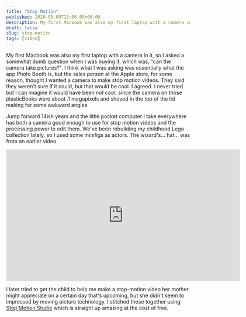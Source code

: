 ```yaml
---
title: "Stop Motion"
published: 2020-05-09T15:06:05+00:00
description: My first Macbook was also my first laptop with a camera in it, so I asked a somewhat dumb question when I was buying it, which was, "can the camera take pictures?".
draft: false
slug: stop-motion
tags: [video]
---
```


My first Macbook was also my first laptop with a camera in it, so I asked a somewhat dumb question when I was buying it, which was, "can the camera take pictures?". I think what I was asking was essentially what the app Photo Booth is, but the sales person at the Apple store, for some reason, thought I wanted a camera to make stop motion videos. They said they weren't sure if it could, but that would be cool. I agreed. I never tried but I can imagine it would have been _not cool_, since the camera on those plasticBooks were about .1 megapixels and shoved in the top of the lid making for some awkward angles.

Jump forward 14ish years and the little pocket computer I take everywhere has both a camera good enough to use for stop motion videos and the processing power to edit them. We've been rebuilding my childhood Lego collection lately, so I used some minifigs as actors. The wizard's... hat... was from an earlier video.

<iframe src="https://player.vimeo.com/video/416785588" width="640" height="360" frameborder="0" allow="autoplay; fullscreen" allowfullscreen></iframe>

I later tried to get the child to help me make a stop-motion video her mother might appreciate on a certain day that's upcoming, but she didn't seem to impressed by moving picture technology. I stitched these together using [Stop Motion Studio](https://www.cateater.com/) which is straight up amazing at the cost of free.

